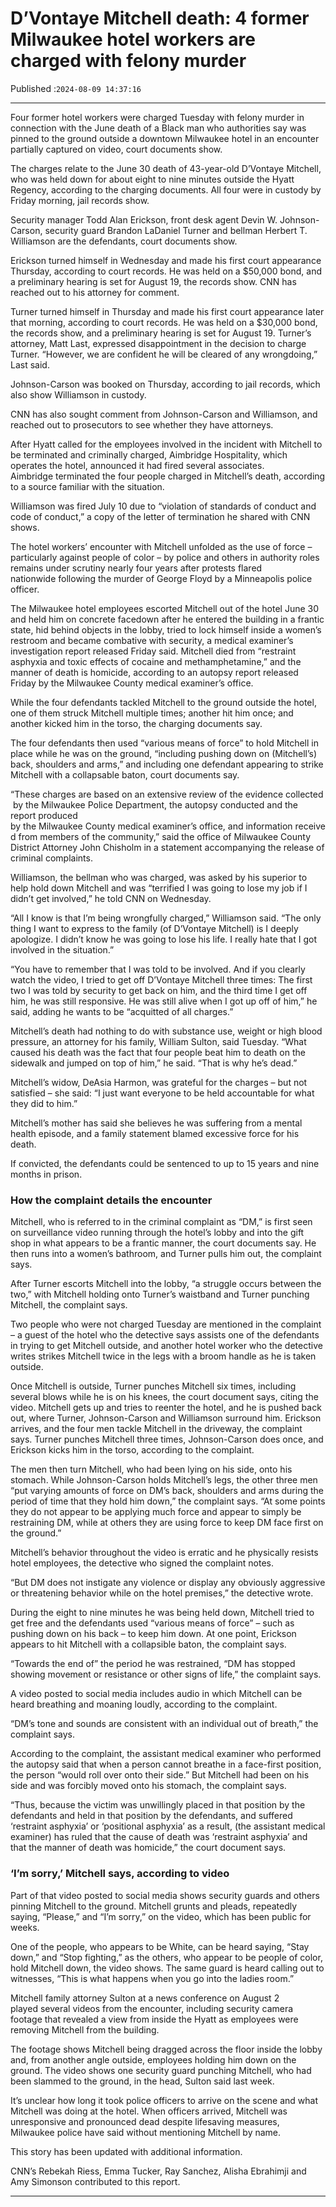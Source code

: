 # D’Vontaye Mitchell death: 4 former Milwaukee hotel workers are charged with felony murder

Published :`2024-08-09 14:37:16`

---

Four former hotel workers were charged Tuesday with felony murder in connection with the June death of a Black man who authorities say was pinned to the ground outside a downtown Milwaukee hotel in an encounter partially captured on video, court documents show.

The charges relate to the June 30 death of 43-year-old D’Vontaye Mitchell, who was held down for about eight to nine minutes outside the Hyatt Regency, according to the charging documents. All four were in custody by Friday morning, jail records show.

Security manager Todd Alan Erickson, front desk agent Devin W. Johnson-Carson, security guard Brandon LaDaniel Turner and bellman Herbert T. Williamson are the defendants, court documents show.

Erickson turned himself in Wednesday and made his first court appearance Thursday, according to court records. He was held on a $50,000 bond, and a preliminary hearing is set for August 19, the records show. CNN has reached out to his attorney for comment.

Turner turned himself in Thursday and made his first court appearance later that morning, according to court records. He was held on a $30,000 bond, the records show, and a preliminary hearing is set for August 19. Turner’s attorney, Matt Last, expressed disappointment in the decision to charge Turner. “However, we are confident he will be cleared of any wrongdoing,” Last said.

Johnson-Carson was booked on Thursday, according to jail records, which also show Williamson in custody.

CNN has also sought comment from Johnson-Carson and Williamson, and reached out to prosecutors to see whether they have attorneys.

After Hyatt called for the employees involved in the incident with Mitchell to be terminated and criminally charged, Aimbridge Hospitality, which operates the hotel, announced it had fired several associates. Aimbridge terminated the four people charged in Mitchell’s death, according to a source familiar with the situation.

Williamson was fired July 10 due to “violation of standards of conduct and code of conduct,” a copy of the letter of termination he shared with CNN shows.

The hotel workers’ encounter with Mitchell unfolded as the use of force –particularly against people of color – by police and others in authority roles remains under scrutiny nearly four years after protests flared nationwide following the murder of George Floyd by a Minneapolis police officer.

The Milwaukee hotel employees escorted Mitchell out of the hotel June 30 and held him on concrete facedown after he entered the building in a frantic state, hid behind objects in the lobby, tried to lock himself inside a women’s restroom and became combative with security, a medical examiner’s investigation report released Friday said. Mitchell died from “restraint asphyxia and toxic effects of cocaine and methamphetamine,” and the manner of death is homicide, according to an autopsy report released Friday by the Milwaukee County medical examiner’s office.

While the four defendants tackled Mitchell to the ground outside the hotel, one of them struck Mitchell multiple times; another hit him once; and another kicked him in the torso, the charging documents say.

The four defendants then used “various means of force” to hold Mitchell in place while he was on the ground, “including pushing down on (Mitchell’s) back, shoulders and arms,” and including one defendant appearing to strike Mitchell with a collapsable baton, court documents say.

“These charges are based on an extensive review of the evidence collected by the Milwaukee Police Department, the autopsy conducted and the report produced by the Milwaukee County medical examiner’s office, and information received from members of the community,” said the office of Milwaukee County District Attorney John Chisholm in a statement accompanying the release of criminal complaints.

Williamson, the bellman who was charged, was asked by his superior to help hold down Mitchell and was “terrified I was going to lose my job if I didn’t get involved,” he told CNN on Wednesday.

“All I know is that I’m being wrongfully charged,” Williamson said. “The only thing I want to express to the family (of D’Vontaye Mitchell) is I deeply apologize. I didn’t know he was going to lose his life. I really hate that I got involved in the situation.”

“You have to remember that I was told to be involved. And if you clearly watch the video, I tried to get off D’Vontaye Mitchell three times: The first two I was told by security to get back on him, and the third time I get off him, he was still responsive. He was still alive when I got up off of him,” he said, adding he wants to be “acquitted of all charges.”

Mitchell’s death had nothing to do with substance use, weight or high blood pressure, an attorney for his family, William Sulton, said Tuesday. “What caused his death was the fact that four people beat him to death on the sidewalk and jumped on top of him,” he said. “That is why he’s dead.”

Mitchell’s widow, DeAsia Harmon, was grateful for the charges – but not satisfied – she said: “I just want everyone to be held accountable for what they did to him.”

Mitchell’s mother has said she believes he was suffering from a mental health episode, and a family statement blamed excessive force for his death.

If convicted, the defendants could be sentenced to up to 15 years and nine months in prison.

### How the complaint details the encounter

Mitchell, who is referred to in the criminal complaint as “DM,” is first seen on surveillance video running through the hotel’s lobby and into the gift shop in what appears to be a frantic manner, the court documents say. He then runs into a women’s bathroom, and Turner pulls him out, the complaint says.

After Turner escorts Mitchell into the lobby, “a struggle occurs between the two,” with Mitchell holding onto Turner’s waistband and Turner punching Mitchell, the complaint says.

Two people who were not charged Tuesday are mentioned in the complaint – a guest of the hotel who the detective says assists one of the defendants in trying to get Mitchell outside, and another hotel worker who the detective writes strikes Mitchell twice in the legs with a broom handle as he is taken outside.

Once Mitchell is outside, Turner punches Mitchell six times, including several blows while he is on his knees, the court document says, citing the video. Mitchell gets up and tries to reenter the hotel, and he is pushed back out, where Turner, Johnson-Carson and Williamson surround him. Erickson arrives, and the four men tackle Mitchell in the driveway, the complaint says. Turner punches Mitchell three times, Johnson-Carson does once, and Erickson kicks him in the torso, according to the complaint.

The men then turn Mitchell, who had been lying on his side, onto his stomach. While Johnson-Carson holds Mitchell’s legs, the other three men “put varying amounts of force on DM’s back, shoulders and arms during the period of time that they hold him down,” the complaint says. “At some points they do not appear to be applying much force and appear to simply be restraining DM, while at others they are using force to keep DM face first on the ground.”

Mitchell’s behavior throughout the video is erratic and he physically resists hotel employees, the detective who signed the complaint notes.

“But DM does not instigate any violence or display any obviously aggressive or threatening behavior while on the hotel premises,” the detective wrote.

During the eight to nine minutes he was being held down, Mitchell tried to get free and the defendants used “various means of force” – such as pushing down on his back – to keep him down. At one point, Erickson appears to hit Mitchell with a collapsible baton, the complaint says.

“Towards the end of” the period he was restrained, “DM has stopped showing movement or resistance or other signs of life,” the complaint says.

A video posted to social media includes audio in which Mitchell can be heard breathing and moaning loudly, according to the complaint.

“DM’s tone and sounds are consistent with an individual out of breath,” the complaint says.

According to the complaint, the assistant medical examiner who performed the autopsy said that when a person cannot breathe in a face-first position, the person “would roll over onto their side.” But Mitchell had been on his side and was forcibly moved onto his stomach, the complaint says.

“Thus, because the victim was unwillingly placed in that position by the defendants and held in that position by the defendants, and suffered ‘restraint asphyxia’ or ‘positional asphyxia’ as a result, (the assistant medical examiner) has ruled that the cause of death was ‘restraint asphyxia’ and that the manner of death was homicide,” the court document says.

### ‘I’m sorry,’ Mitchell says, according to video

Part of that video posted to social media shows security guards and others pinning Mitchell to the ground. Mitchell grunts and pleads, repeatedly saying, “Please,” and “I’m sorry,” on the video, which has been public for weeks.

One of the people, who appears to be White, can be heard saying, “Stay down,” and “Stop fighting,” as the others, who appear to be people of color, hold Mitchell down, the video shows. The same guard is heard calling out to witnesses, “This is what happens when you go into the ladies room.”

Mitchell family attorney Sulton at a news conference on August 2 played several videos from the encounter, including security camera footage that revealed a view from inside the Hyatt as employees were removing Mitchell from the building.

The footage shows Mitchell being dragged across the floor inside the lobby and, from another angle outside, employees holding him down on the ground. The video shows one security guard punching Mitchell, who had been slammed to the ground, in the head, Sulton said last week.

It’s unclear how long it took police officers to arrive on the scene and what Mitchell was doing at the hotel. When officers arrived, Mitchell was unresponsive and pronounced dead despite lifesaving measures, Milwaukee police have said without mentioning Mitchell by name.

This story has been updated with additional information.

CNN’s Rebekah Riess, Emma Tucker, Ray Sanchez, Alisha Ebrahimji and Amy Simonson contributed to this report.

---

